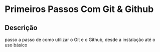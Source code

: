 # Primeiros Passos Com Git & Github

## Descrição
passo a passo de como utilizar o Git e o Github, desde a instalação até o uso básico
 
